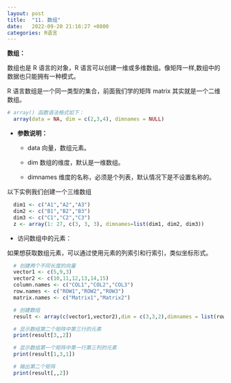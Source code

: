 ```yaml
---
layout: post
title:  "11. 数组"
date:   2022-09-20 21:16:27 +0800
categories: R语言
---
```


**数组：**

数组也是 R 语言的对象，R 语言可以创建一维或多维数组。像矩阵一样,数组中的数据也只能拥有一种模式。

R 语言数组是一个同一类型的集合，前面我们学的矩阵 matrix 其实就是一个二维数组。

```r
# array() 函数语法格式如下：
  array(data = NA, dim = c(2,3,4), dimnames = NULL)
```

- **参数说明：**
  
  - data 向量，数组元素。
  
  - dim 数组的维度，默认是一维数组。
  
  - dimnames 维度的名称，必须是个列表，默认情况下是不设置名称的。

以下实例我们创建一个三维数组

```r
  dim1 <- c("A1","A2","A3") 
  dim2 <- c("B1","B2","B3") 
  dim3 <- c("C1","C2","C3")
  z <- array(1: 27, c(3, 3, 3), dimnames=list(dim1, dim2, dim3))
```

- 访问数组中的元素：

如果想获取数组元素，可以通过使用元素的列索引和行索引，类似坐标形式。

```r
  # 创建两个不同长度的向量
  vector1 <- c(5,9,3)
  vector2 <- c(10,11,12,13,14,15)
  column.names <- c("COL1","COL2","COL3")
  row.names <- c("ROW1","ROW2","ROW3")
  matrix.names <- c("Matrix1","Matrix2")

  # 创建数组
  result <- array(c(vector1,vector2),dim = c(3,3,2),dimnames = list(row.names, column.names, matrix.names))

  # 显示数组第二个矩阵中第三行的元素
  print(result[3,,2])

  # 显示数组第一个矩阵中第一行第三列的元素
  print(result[1,3,1])

  # 输出第二个矩阵
  print(result[,,2])
```

[jekyll-docs]: https://jekyllrb.com/docs/home
[jekyll-gh]:   https://github.com/jekyll/jekyll
[jekyll-talk]: https://talk.jekyllrb.com/
